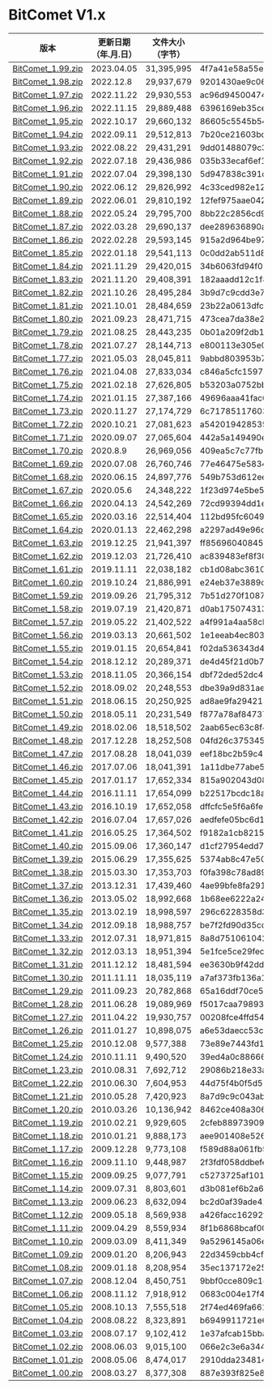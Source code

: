 # BitComet V1.x

| 版本 | 更新日期 （年.月.日） | 文件大小（字节） | MD5 | SHA256 |
| --- | --- | --- | --- |--- |
| [BitComet\_1.99.zip](https://github.com/bitcomet-post-bar/BC-official/raw/refs/heads/V1.x/V1.x/BitComet_1.99.zip) | 2023.04.05 | 31,395,995 | 4f7a41e58a55e0a49302169c8943a246 | c5e1064dffee39f83bd6b09d7a4d0b7dfa7169beeee05fc8dd7a176eedc351cc |
| [BitComet\_1.98.zip](https://github.com/bitcomet-post-bar/BC-official/raw/refs/heads/V1.x/V1.x/BitComet_1.98.zip) | 2022.12.8 | 29,937,679 | 9201430ae9c0693a31b7352a112adeae | 2b1a84d0f811ef36b80bfc4816c362eda0768c8bf3a8708ad7b800e393e6489e |
| [BitComet\_1.97.zip](https://github.com/bitcomet-post-bar/BC-official/raw/refs/heads/V1.x/V1.x/BitComet_1.97.zip) | 2022.11.22 | 29,930,553 | ac96d94500474046fccf7807dbab5dcc | bd5471dc79789c1fabbfa3fdc26acb58548b4f47c8bbb8e46a1c88fc3b90fe6f |
| [BitComet\_1.96.zip](https://github.com/bitcomet-post-bar/BC-official/raw/refs/heads/V1.x/V1.x/BitComet_1.96.zip) | 2022.11.15 | 29,889,488 | 6396169eb35ce53e472c280b1b4ffbe6 | 98c7e26f728332362a1a88a00f09aabeec9a122182ad017e13779ee3fb970c46 |
| [BitComet\_1.95.zip](https://github.com/bitcomet-post-bar/BC-official/raw/refs/heads/V1.x/V1.x/BitComet_1.95.zip) | 2022.10.17 | 29,660,132 | 86605c5545b54ddc6032c62ff01cfa71 | 366cce83f652a57ce5d057a64e1f5fbaf804a93757d4c88882877dd4c1dba119 |
| [BitComet\_1.94.zip](https://github.com/bitcomet-post-bar/BC-official/raw/refs/heads/V1.x/V1.x/BitComet_1.94.zip) | 2022.09.11 | 29,512,813 | 7b20ce21603bd33dcd642218e8baf739 | 9b0f9b613e69b0a5b92e82216a133b57f196aed6665aa6aea167cffe7223a159 |
| [BitComet\_1.93.zip](https://github.com/bitcomet-post-bar/BC-official/raw/refs/heads/V1.x/V1.x/BitComet_1.93.zip) | 2022.08.22 | 29,431,291 | 9dd01488079c3e04d65d3a26fc305e05 | 1497c48879504e468b0896b87b73d7c8216e253c9e6724a91797d1b6e25180cf |
| [BitComet\_1.92.zip](https://github.com/bitcomet-post-bar/BC-official/raw/refs/heads/V1.x/V1.x/BitComet_1.92.zip) | 2022.07.18 | 29,436,986 | 035b33ecaf6ef1854409dddf98f6c8ff | 9aaaa9e56fdb3f9fa9a38c7ed9988086910799c4e2039c51e3c2fc707b58b0e1 |
| [BitComet\_1.91.zip](https://github.com/bitcomet-post-bar/BC-official/raw/refs/heads/V1.x/V1.x/BitComet_1.91.zip) | 2022.07.04 | 29,398,130 | 5d947838c391d2785ba074dff56ed30f | ba8367bbc713c33dfff84a6574bb1845863a715c0f52d4c5fc128357f7bedacd |
| [BitComet\_1.90.zip](https://github.com/bitcomet-post-bar/BC-official/raw/refs/heads/V1.x/V1.x/BitComet_1.90.zip) | 2022.06.12 | 29,826,992 | 4c33ced982e1229019de37f40e94116a | 4250d5c218552a48ecad49d7a3c396019400b051bab32bef5ea548eb60048cc3 |
| [BitComet\_1.89.zip](https://github.com/bitcomet-post-bar/BC-official/raw/refs/heads/V1.x/V1.x/BitComet_1.89.zip) | 2022.06.01 | 29,810,192 | 12fef975aae042e98711de9f85394adf | 0cbbb5634a14196603b403ddcfd7770fc4fbce178cbfc7e07beca71b2fc1cea8 |
| [BitComet\_1.88.zip](https://github.com/bitcomet-post-bar/BC-official/raw/refs/heads/V1.x/V1.x/BitComet_1.88.zip) | 2022.05.24 | 29,795,700 | 8bb22c2856cd9ac91283ce4d7724202a | 8fb4020934edeb326f52947dc040421368099bab4e2c1280a9a81071af8fea6b |
| [BitComet\_1.87.zip](https://github.com/bitcomet-post-bar/BC-official/raw/refs/heads/V1.x/V1.x/BitComet_1.87.zip) | 2022.03.28 | 29,690,137 | dee289636890ab975c7a616ed70700fa | bbaf18c6bf438baa72a32cd796c27d9db7562cd63a827d07c1b479f77d7cf89f |
| [BitComet\_1.86.zip](https://github.com/bitcomet-post-bar/BC-official/raw/refs/heads/V1.x/V1.x/BitComet_1.86.zip) | 2022.02.28 | 29,593,145 | 915a2d964be9720eebddad5c4578254f | bf61044f4869d7696c66023a76d3eb3b0b10876051167128431a36fd1e16a946 |
| [BitComet\_1.85.zip](https://github.com/bitcomet-post-bar/BC-official/raw/refs/heads/V1.x/V1.x/BitComet_1.85.zip) | 2022.01.18 | 29,541,113 | 0c0dd2ab511d85542d3efda97dff57bb | 51895523ad5373c823eb4e2ed77055f542576d839c9dc77877365bc63d25df75 |
| [BitComet\_1.84.zip](https://github.com/bitcomet-post-bar/BC-official/raw/refs/heads/V1.x/V1.x/BitComet_1.84.zip) | 2021.11.29 | 29,420,015 | 34b6063fd94f072bb5656e44b40b1bb3 | 54a8fe8df6dc055eb3f82ffd5709b27e0dfac19e1c7b7a5dc5d05f76b25808c0 |
| [BitComet\_1.83.zip](https://github.com/bitcomet-post-bar/BC-official/raw/refs/heads/V1.x/V1.x/BitComet_1.83.zip) | 2021.11.20 | 29,408,391 | 182aaadd12c1f889f6aba68465eaf7a3 | 110e1c52fbcd993c796d74e99541a4a8ada939e717f2bb1e1df08c76b04553df |
| [BitComet\_1.82.zip](https://github.com/bitcomet-post-bar/BC-official/raw/refs/heads/V1.x/V1.x/BitComet_1.82.zip) | 2021.10.26 | 28,495,284 | 3b9d7c9cdd3e70f4061d3ab189e29e6b | 0906c7eb21d01b6e47ed8f2aa8489853d5c0adbdfdf62bc3bc8989f5d634a020 |
| [BitComet\_1.81.zip](https://github.com/bitcomet-post-bar/BC-official/raw/refs/heads/V1.x/V1.x/BitComet_1.81.zip) | 2021.10.01 | 28,484,659 | 23b22a0613dfc6188aed2d8ef9d3f435 | 334ae34562721eaf0425f6aba846d3866363128433b49bd5767f57855a86430f |
| [BitComet\_1.80.zip](https://github.com/bitcomet-post-bar/BC-official/raw/refs/heads/V1.x/V1.x/BitComet_1.80.zip) | 2021.09.23 | 28,471,715 | 473cea7da38e2610d0ed61672eb2589a | af5d014b6daccc389c041e45d9e46c2ed607bff8c16009da37529bec8f05f59e |
| [BitComet\_1.79.zip](https://github.com/bitcomet-post-bar/BC-official/raw/refs/heads/V1.x/V1.x/BitComet_1.79.zip) | 2021.08.25 | 28,443,235 | 0b01a209f2db16e9ec1f1ec81131a7a3 | 141d9725a526b870a4b362110650452313e45f9f95af6b8afe442aa82ef8edc3 |
| [BitComet\_1.78.zip](https://github.com/bitcomet-post-bar/BC-official/raw/refs/heads/V1.x/V1.x/BitComet_1.78.zip) | 2021.07.27 | 28,144,713 | e800113e305e0bcac177425d4d66fd69 | 6820c07c160f76eaac3ff29f7e9223aa85e8ef80e4cf6b196b12c8793c25a937 |
| [BitComet\_1.77.zip](https://github.com/bitcomet-post-bar/BC-official/raw/refs/heads/V1.x/V1.x/BitComet_1.77.zip) | 2021.05.03 | 28,045,811 | 9abbd803953b7363fedefb08b9b6930a | 5e9498d41564808a7db0f31730d8f63b12c9908c3c11bdf9fc9587003525f4ab |
| [BitComet\_1.76.zip](https://github.com/bitcomet-post-bar/BC-official/raw/refs/heads/V1.x/V1.x/BitComet_1.76.zip) | 2021.04.08 | 27,833,034 | c846a5cfc15974ea5daab8887abafac4 | f60e6ec9bf805204717369b62dea60f9c0372acce88037bd63400b13950f190b |
| [BitComet\_1.75.zip](https://github.com/bitcomet-post-bar/BC-official/raw/refs/heads/V1.x/V1.x/BitComet_1.75.zip) | 2021.02.18 | 27,626,805 | b53203a0752bb3c05a6b3ef874ee9b99 | ea066bbf29b7c1fe3cb535465b3e3fd8a129404f6d0718ca4b4db0e71961052d |
| [BitComet\_1.74.zip](https://github.com/bitcomet-post-bar/BC-official/raw/refs/heads/V1.x/V1.x/BitComet_1.74.zip) | 2021.01.15 | 27,387,166 | 49696aaa41fac61189061a01e21df8f2 | 539e336ddff40b9dce190cec96af6fe0d01fa89ca7867dde41a08034e2e20e4b |
| [BitComet\_1.73.zip](https://github.com/bitcomet-post-bar/BC-official/raw/refs/heads/V1.x/V1.x/BitComet_1.73.zip) | 2020.11.27 | 27,174,729 | 6c717851176039042103806a821be779 | d4a47eee1c41b90c055be8a3a4511c04168f62d430ecae1129e4a47689380b6d |
| [BitComet\_1.72.zip](https://github.com/bitcomet-post-bar/BC-official/raw/refs/heads/V1.x/V1.x/BitComet_1.72.zip) | 2020.10.21 | 27,081,623 | a5420194285356adc7b7b22227305824 | e3dc5dfb42d6bc6a47667d7c9db5789d45006429e37495b87a59fde35d7afc14 |
| [BitComet\_1.71.zip](https://github.com/bitcomet-post-bar/BC-official/raw/refs/heads/V1.x/V1.x/BitComet_1.71.zip) | 2020.09.07 | 27,065,604 | 442a5a149490e05a4476386a4f39846a | bf62eb001a0d7118bd8af99fc6d24e86946ca54590a1b0ee1bc1a28c65c00334 |
| [BitComet\_1.70.zip](https://github.com/bitcomet-post-bar/BC-official/raw/refs/heads/V1.x/V1.x/BitComet_1.70.zip) | 2020.8.9 | 26,969,056 | 409ea5c7c77fbe5dbdefe83eab937818 | 673cd1e0cd98390c62038de76ea7d41bc3336e7d277deb36adc2712e3e6b9db8 |
| [BitComet\_1.69.zip](https://github.com/bitcomet-post-bar/BC-official/raw/refs/heads/V1.x/V1.x/BitComet_1.69.zip) | 2020.07.08 | 26,760,746 | 77e46475e5834aee123e27da3a91cc8e | ed258c92e0e745fb17e07b87a314f7c207dc958ba2c2e7249fe17e6b386eb0e2 |
| [BitComet\_1.68.zip](https://github.com/bitcomet-post-bar/BC-official/raw/refs/heads/V1.x/V1.x/BitComet_1.68.zip) | 2020.06.15 | 24,897,776 | 549b753d612eef37646aa206e811a555 | 3be99efed4ee4efa61c6464193cea9a052c3d09c775f6c4c47d75007c5ab009b |
| [BitComet\_1.67.zip](https://github.com/bitcomet-post-bar/BC-official/raw/refs/heads/V1.x/V1.x/BitComet_1.67.zip) | 2020.05.6 | 24,348,222 | 1f23d974e5be5f4a8884ef269eb88f05 | 5754cc948e44ac189d3d71098e2b2f7d63ad8e064e9185828668f6cfbfbd88f9 |
| [BitComet\_1.66.zip](https://github.com/bitcomet-post-bar/BC-official/raw/refs/heads/V1.x/V1.x/BitComet_1.66.zip) | 2020.04.13 | 24,542,269 | 72cd99394dd1e83216a93cd0e29e4dab | 5b23a2f7fe5316fb2302d132d40a4637d6ceb0c7672c13e33b1ffa85517c2b1c |
| [BitComet\_1.65.zip](https://github.com/bitcomet-post-bar/BC-official/raw/refs/heads/V1.x/V1.x/BitComet_1.65.zip) | 2020.03.16 | 22,514,404 | 112bd95fc60496e3334ba561ec244893 | 2e8af8317a0464a8617019a1c018fc3a051d67d5d3517bd71b0c24dc8784ba1d |
| [BitComet\_1.64.zip](https://github.com/bitcomet-post-bar/BC-official/raw/refs/heads/V1.x/V1.x/BitComet_1.64.zip) | 2020.01.13 | 22,462,298 | a2297ad49e96cd55392f2319a9798a8b | 304bf5c359a72f18b810fbadbc2a64de356fda2a1f93ce35863a0ce44cb3a481 |
| [BitComet\_1.63.zip](https://github.com/bitcomet-post-bar/BC-official/raw/refs/heads/V1.x/V1.x/BitComet_1.63.zip) | 2019.12.25 | 21,941,397 | ff85696040845e9259d78116217a68a6 | bb6b240c601485ab20d1ae7525db8d5f93ee7a7b6c7dbfa6035ed79f9d1f3fc9 |
| [BitComet\_1.62.zip](https://github.com/bitcomet-post-bar/BC-official/raw/refs/heads/V1.x/V1.x/BitComet_1.62.zip) | 2019.12.03 | 21,726,410 | ac839483ef8f302fb07646f2c330710d | e9d2edb67b95e4dc6cd11449bb821985d6cc914dd7db3cb21fd7b792c676d8fe |
| [BitComet\_1.61.zip](https://github.com/bitcomet-post-bar/BC-official/raw/refs/heads/V1.x/V1.x/BitComet_1.61.zip) | 2019.11.11 | 22,038,182 | cb1d08abc361038ed3bb5f76911010cc | 9c060d910301c22bc062ee67ac15f9538c78ca4714909b4107fc1c5064efaf09 |
| [BitComet\_1.60.zip](https://github.com/bitcomet-post-bar/BC-official/raw/refs/heads/V1.x/V1.x/BitComet_1.60.zip) | 2019.10.24 | 21,886,991 | e24eb37e3889ca72a20c32f4086d7379 | cb5cfd3604bcbe1b145558f541049e9bf326b9149fd92a0a9f54f770edf6fb66 |
| [BitComet\_1.59.zip](https://github.com/bitcomet-post-bar/BC-official/raw/refs/heads/V1.x/V1.x/BitComet_1.59.zip) | 2019.09.26 | 21,795,312 | 7b51d270f10873bbfdd62b142ac724df | 7c02be416c33b3d09ea92b3c91abd591f0d7ba1d54e45eebb8b32ede58f93eee |
| [BitComet\_1.58.zip](https://github.com/bitcomet-post-bar/BC-official/raw/refs/heads/V1.x/V1.x/BitComet_1.58.zip) | 2019.07.19 | 21,420,871 | d0ab175074313311d8ac400ed453d847 | 9bb0ea18adc172e85beffca2c001e1a98aed495b376e500b823b17c361fb6fed |
| [BitComet\_1.57.zip](https://github.com/bitcomet-post-bar/BC-official/raw/refs/heads/V1.x/V1.x/BitComet_1.57.zip) | 2019.05.22 | 21,402,522 | a4f991a4aa58cbba7485bbe00dee08c4 | 5cca074189361cc389c2ddb98d533fe196530ca768619992e9e03555c174afef |
| [BitComet\_1.56.zip](https://github.com/bitcomet-post-bar/BC-official/raw/refs/heads/V1.x/V1.x/BitComet_1.56.zip) | 2019.03.13 | 20,661,502 | 1e1eeab4ec80386d5455496d4ea88b4b | 8cb81903d89a2b28d13a75b47c45975a3fc094fc433f7a3c6885fde6811d4638 |
| [BitComet\_1.55.zip](https://github.com/bitcomet-post-bar/BC-official/raw/refs/heads/V1.x/V1.x/BitComet_1.55.zip) | 2019.01.15 | 20,654,841 | f02da536343d4e6f9b5f03a55fa29031 | b25bd6f39558b185cf834e8bdda47340368319487bb2fdd8fc185cfde99b0ba5 |
| [BitComet\_1.54.zip](https://github.com/bitcomet-post-bar/BC-official/raw/refs/heads/V1.x/V1.x/BitComet_1.54.zip) | 2018.12.12 | 20,289,371 | de4d45f21d0b75eeaa6fbdc6a1a3aa23 | 0a5c8e7482d1ba4889935569eff686c0cc7bd87086f501d100367780e082537c |
| [BitComet\_1.53.zip](https://github.com/bitcomet-post-bar/BC-official/raw/refs/heads/V1.x/V1.x/BitComet_1.53.zip) | 2018.11.05 | 20,366,154 | dbf72ded52dc4bb5c7b7499f6e0a7395 | 81596d5580cb3b6988dfd53905eb8fbf937b85b60885d01a9cd476aa98ec3a6c |
| [BitComet\_1.52.zip](https://github.com/bitcomet-post-bar/BC-official/raw/refs/heads/V1.x/V1.x/BitComet_1.52.zip) | 2018.09.02 | 20,248,553 | dbe39a9d831ae03104f6b0942fa2424c | ac3a07ab104f4562efccd20ae7cf072965bc443fcd43cfdc6309712c81c530c0 |
| [BitComet\_1.51.zip](https://github.com/bitcomet-post-bar/BC-official/raw/refs/heads/V1.x/V1.x/BitComet_1.51.zip) | 2018.06.15 | 20,250,925 | ad8ae9fa2942133ef934264837f0437e | 959a579057bad353716045ebc66c513ec8a1dd9d23387244493e40d2498a1c52 |
| [BitComet\_1.50.zip](https://github.com/bitcomet-post-bar/BC-official/raw/refs/heads/V1.x/V1.x/BitComet_1.50.zip) | 2018.05.11 | 20,231,549 | f877a78af8473732ff4d5bd48bcd00df | 6ca8b1c2e2021bc9aae6796cf082f154e8e861becd63087d450a01b5f72fe3fc |
| [BitComet\_1.49.zip](https://github.com/bitcomet-post-bar/BC-official/raw/refs/heads/V1.x/V1.x/BitComet_1.49.zip) | 2018.02.06 | 18,518,502 | 2aab65ec63c8f4bba5f452a885d5a147 | 28f5f0ece86d490694ef55823eb2175301f98c0e9676e87ef78c63e9eda6300f |
| [BitComet\_1.48.zip](https://github.com/bitcomet-post-bar/BC-official/raw/refs/heads/V1.x/V1.x/BitComet_1.48.zip) | 2017.12.28 | 18,252,508 | 04fd26c37534555ed9677b5cf3e8b65f | c81bef66d8ebf92f34ac00d1920cea442ef1adad7abb3597487e11b5cda98a72 |
| [BitComet\_1.47.zip](https://github.com/bitcomet-post-bar/BC-official/raw/refs/heads/V1.x/V1.x/BitComet_1.47.zip) | 2017.08.28 | 18,041,039 | eef18bc2b59c4104d8597c6c5e8c1c10 | fadf6dc14c26951fb54293619341e2055e6f2617a7cd69f06a6ee4a965b001c7 |
| [BitComet\_1.46.zip](https://github.com/bitcomet-post-bar/BC-official/raw/refs/heads/V1.x/V1.x/BitComet_1.46.zip) | 2017.07.06 | 18,041,391 | 1a11dbe77abe5b54cef356d45d9b65c5 | f6d38a1a5e51abf1d68b7b8df88dd351da75dbd9b8d6aa9056005b3c5f11c987 |
| [BitComet\_1.45.zip](https://github.com/bitcomet-post-bar/BC-official/raw/refs/heads/V1.x/V1.x/BitComet_1.45.zip) | 2017.01.17 | 17,652,334 | 815a902043d0824a13daa8780a6f4fd3 | c7792bcb421004170ddf6342110eef5eb49d88026b1a167db4691235e5ff5916 |
| [BitComet\_1.44.zip](https://github.com/bitcomet-post-bar/BC-official/raw/refs/heads/V1.x/V1.x/BitComet_1.44.zip) | 2016.11.11 | 17,654,099 | b22517bcdc18a003f6bb0dcfeb05bbda | 9b7ab3d8d8b19d55106d60f7838362d34ed16dbb5d846b54dbc7af0584e31d70 |
| [BitComet\_1.43.zip](https://github.com/bitcomet-post-bar/BC-official/raw/refs/heads/V1.x/V1.x/BitComet_1.43.zip) | 2016.10.19 | 17,652,058 | dffcfc5e5f6a6fe3b8eb640b0340488c | a1aaa1c8aa78826285414e717a6c02330e440547faf966a1bedf34f0ebd6a6af |
| [BitComet\_1.42.zip](https://github.com/bitcomet-post-bar/BC-official/raw/refs/heads/V1.x/V1.x/BitComet_1.42.zip) | 2016.07.04 | 17,657,026 | aedfefe05bc6d18c0146925886a8e097 | cbef7d3809f1392b035c8f9d677eea7d7cfa64857768931e0d8c0c717758782e |
| [BitComet\_1.41.zip](https://github.com/bitcomet-post-bar/BC-official/raw/refs/heads/V1.x/V1.x/BitComet_1.41.zip) | 2016.05.25 | 17,364,502 | f9182a1cb82155509bb15bd43da48b68 | 7671a6392e94d64ea3b835df8408ea2a4b5fde962df43fc7bd3fe9cdc2a4ca4c |
| [BitComet\_1.40.zip](https://github.com/bitcomet-post-bar/BC-official/raw/refs/heads/V1.x/V1.x/BitComet_1.40.zip) | 2015.09.06 | 17,360,147 | d1cf27954edd76061c30d506a9b12359 | 8357b993029866d027d63e99b9f3a33106dfab3bab1a8b9cf066c37bf6cd1ff7 |
| [BitComet\_1.39.zip](https://github.com/bitcomet-post-bar/BC-official/raw/refs/heads/V1.x/V1.x/BitComet_1.39.zip) | 2015.06.29 | 17,355,625 | 5374ab8c47e501b75492823a9957dd3b | 57c72ec1555ffa4fca51780d83914e2674405ffe18613210df4176b54b184634 |
| [BitComet\_1.38.zip](https://github.com/bitcomet-post-bar/BC-official/raw/refs/heads/V1.x/V1.x/BitComet_1.38.zip) | 2015.03.30 | 17,353,703 | f0fa398c78ad898311a2bcf311a90d9b | 175a81ce1749f2c3067951cf2aea6895f78ee4d9c637e959d9b8a18bde38f65c |
| [BitComet\_1.37.zip](https://github.com/bitcomet-post-bar/BC-official/raw/refs/heads/V1.x/V1.x/BitComet_1.37.zip) | 2013.12.31 | 17,439,460 | 4ae99bfe8fa291ce957adedad98a1a25 | 462cb403daaebbfde199c4cd00a5eb6ca45097bb43687b8589149863a570510a |
| [BitComet\_1.36.zip](https://github.com/bitcomet-post-bar/BC-official/raw/refs/heads/V1.x/V1.x/BitComet_1.36.zip) | 2013.05.02 | 18,992,668 | 1b68ee6222a243f6a4041969c6e7ba39 | 5e5e6e730592337fb1eab59cba1a5b5252a0da42ccd5bf8082a925840750a324 |
| [BitComet\_1.35.zip](https://github.com/bitcomet-post-bar/BC-official/raw/refs/heads/V1.x/V1.x/BitComet_1.35.zip) | 2013.02.19 | 18,998,597 | 296c6228358d3830f4a3a48845bafd01 | b27b9fad1c0c4316a8a1c04614a4b4fcf2a6c1e69f9d542b426912201de6eecd |
| [BitComet\_1.34.zip](https://github.com/bitcomet-post-bar/BC-official/raw/refs/heads/V1.x/V1.x/BitComet_1.34.zip) | 2012.09.18 | 18,988,757 | be7f2fd90d35cc287cc488c8bcc24a24 | a1916febdaa3c73a5ad4057397e7bbb0b0f32f36b190b71b0d1842caeec698c1 |
| [BitComet\_1.33.zip](https://github.com/bitcomet-post-bar/BC-official/raw/refs/heads/V1.x/V1.x/BitComet_1.33.zip) | 2012.07.31 | 18,971,815 | 8a8d751061042417e8f9e85cb50d6c0d | d1dcb559cf406d7ee46e6e84c175b204f99e0172f8c5695cf08a37352d3f5622 |
| [BitComet\_1.32.zip](https://github.com/bitcomet-post-bar/BC-official/raw/refs/heads/V1.x/V1.x/BitComet_1.32.zip) | 2012.03.13 | 18,951,394 | 5e1fce5ce29fecddde50f23c92608c68 | 129c5754a9aa02bea18bf15ecc0abb47bde6ad367d8a45d30848a7b5e2913834 |
| [BitComet\_1.31.zip](https://github.com/bitcomet-post-bar/BC-official/raw/refs/heads/V1.x/V1.x/BitComet_1.31.zip) | 2011.12.12 | 18,481,594 | ee3630b9f42dd41362e89c2a08287e41 | 43adf6dc29c80e453392f1e3f81d01b62c8d85b8afcc29dc916cbc8b317baf51 |
| [BitComet\_1.30.zip](https://github.com/bitcomet-post-bar/BC-official/raw/refs/heads/V1.x/V1.x/BitComet_1.30.zip) | 2011.11.11 | 18,035,119 | a7af373fb136a1cc641d384ebd72476b | 4274c65739c27f204f517f977139ccdd445f93362d786dd011795177c32fdeeb |
| [BitComet\_1.29.zip](https://github.com/bitcomet-post-bar/BC-official/raw/refs/heads/V1.x/V1.x/BitComet_1.29.zip) | 2011.09.23 | 20,782,868 | 65a16ddf70ce5c56f1729c0919eabd5f | 53679665d21af1382f6f7e431982a46ab2c0653b079b01d35bce38e5b86fa984 |
| [BitComet\_1.28.zip](https://github.com/bitcomet-post-bar/BC-official/raw/refs/heads/V1.x/V1.x/BitComet_1.28.zip) | 2011.06.28 | 19,089,969 | f5017caa79893258d93e07457c04e52d | 330ae79835c9da2ed8f4d6898c3d50434934fe96a32514cb78b049bca0847c40 |
| [BitComet\_1.27.zip](https://github.com/bitcomet-post-bar/BC-official/raw/refs/heads/V1.x/V1.x/BitComet_1.27.zip) | 2011.04.22 | 19,930,757 | 00208fce4ffd5441645fabe279fe6e61 | e256f210d2a3bc74e99c71b616c3a43a1a9f7101105ce15d0c75242b7c70afa6 |
| [BitComet\_1.26.zip](https://github.com/bitcomet-post-bar/BC-official/raw/refs/heads/V1.x/V1.x/BitComet_1.26.zip) | 2011.01.27 | 10,898,075 | a6e53daecc53cde844cb1537fc125088 | 10631bdcd931dfb662c424293113122501259c7fad6fc9dc474fe29e7c18d591 |
| [BitComet\_1.25.zip](https://github.com/bitcomet-post-bar/BC-official/raw/refs/heads/V1.x/V1.x/BitComet_1.25.zip) | 2010.12.08 | 9,577,388 | 73e89e7443fd102d8db50271b3e01284 | 90e062d10baff3c1c9c7a4c984214bb9bb2bc0a5b13d953d40041f2bc6d23395 |
| [BitComet\_1.24.zip](https://github.com/bitcomet-post-bar/BC-official/raw/refs/heads/V1.x/V1.x/BitComet_1.24.zip) | 2010.11.11 | 9,490,520 | 39ed4a0c886660b99025ee54f761c8dd | 0ebfaaf9fde94498568dd2c525351f40b750ccb73c5667d24f287937d553ab37 |
| [BitComet\_1.23.zip](https://github.com/bitcomet-post-bar/BC-official/raw/refs/heads/V1.x/V1.x/BitComet_1.23.zip) | 2010.08.31 | 7,692,712 | 29086b218e33ae5d85820334d6767c90 | ff67d84e71d5cabd7462e84bca22c8d1de114598230456b48ea5e63d6a158feb |
| [BitComet\_1.22.zip](https://github.com/bitcomet-post-bar/BC-official/raw/refs/heads/V1.x/V1.x/BitComet_1.22.zip) | 2010.06.30 | 7,604,953 | 44d75f4b0f5d515c4d1af183c0660e30 | 6f4ec477b4d369ee74b6ffbe4573fb55c4b0af03de7bfce11f3b9714fc351182 |
| [BitComet\_1.21.zip](https://github.com/bitcomet-post-bar/BC-official/raw/refs/heads/V1.x/V1.x/BitComet_1.21.zip) | 2010.05.28 | 7,420,923 | 8a7d9c9c043abe7b213cac5c44215cc8 | 277f5ebb0bdfc22d844e07c0f6a5b194fde9a4748a28dde93e61c39dc9dd6824 |
| [BitComet\_1.20.zip](https://github.com/bitcomet-post-bar/BC-official/raw/refs/heads/V1.x/V1.x/BitComet_1.20.zip) | 2010.03.26 | 10,136,942 | 8462ce408a3065657cca3c8a7c6adefa | ab1b52db661b52f0d411102e6e1f812f53899216fa0ad91f1e9f6bc296b0728f |
| [BitComet\_1.19.zip](https://github.com/bitcomet-post-bar/BC-official/raw/refs/heads/V1.x/V1.x/BitComet_1.19.zip) | 2010.02.21 | 9,929,605 | 2cfeb88973909c97f0abfc2f323e5054 | 1823e92b8aa773648eb7f8111c7476b17c328c957d8ea15c0d9cd61f70ab8569 |
| [BitComet\_1.18.zip](https://github.com/bitcomet-post-bar/BC-official/raw/refs/heads/V1.x/V1.x/BitComet_1.18.zip) | 2010.01.21 | 9,888,173 | aee901408e5266068c425f1cfab0b6e1 | 435ff99eaa05bddf404b7e5be31e4262a9c52c1ea34c77eeb46133ffb59fa349 |
| [BitComet\_1.17.zip](https://github.com/bitcomet-post-bar/BC-official/raw/refs/heads/V1.x/V1.x/BitComet_1.17.zip) | 2009.12.28 | 9,773,108 | f589d88a061fb570480f275692ad6ec8 | 61d782049ca51a7eb59d6d45abdf3c4d2f1139f8a72d3bb2d29aaf07b4997581 |
| [BitComet\_1.16.zip](https://github.com/bitcomet-post-bar/BC-official/raw/refs/heads/V1.x/V1.x/BitComet_1.16.zip) | 2009.11.10 | 9,448,987 | 2f3fdf058ddbefe44246612f5870f5ab | 1d8565ce30e9e8ec15b2496f723a9dbe862eee07c4ef9eb6028d90b69ea0232b |
| [BitComet\_1.15.zip](https://github.com/bitcomet-post-bar/BC-official/raw/refs/heads/V1.x/V1.x/BitComet_1.15.zip) | 2009.09.25 | 9,077,791 | c5273725af10189ce68fdaa618530d01 | 1b57e81f11ad70727681b32868991152ca1f3dda02c4742c4219a13fe9d5b5fd |
| [BitComet\_1.14.zip](https://github.com/bitcomet-post-bar/BC-official/raw/refs/heads/V1.x/V1.x/BitComet_1.14.zip) | 2009.07.31 | 8,803,601 | d3b081ef6b2a6b33684f02d7a8438005 | 76ce2385c3f30f1431e17ef6d6694899287f9010578fa37aab24acf3e2609dc6 |
| [BitComet\_1.13.zip](https://github.com/bitcomet-post-bar/BC-official/raw/refs/heads/V1.x/V1.x/BitComet_1.13.zip) | 2009.06.23 | 8,632,094 | bc2d0af39ade417f3aabc2f1818db48c | 31ec92da6b4cef6c96ab5211a3746efeab301fbce47e62bddfee4d472f0fc75e |
| [BitComet\_1.12.zip](https://github.com/bitcomet-post-bar/BC-official/raw/refs/heads/V1.x/V1.x/BitComet_1.12.zip) | 2009.05.18 | 8,569,938 | a426facc16292f4e9373f658e835a841 | 156d5d544e89fdba264f8b4b5e8e5d59b50a8218d347f92f90dc8c7aa957efd7 |
| [BitComet\_1.11.zip](https://github.com/bitcomet-post-bar/BC-official/raw/refs/heads/V1.x/V1.x/BitComet_1.11.zip) | 2009.04.29 | 8,559,934 | 8f1b6868bcaf003f47f112de12e1fbf1 | a5f1e8ab92d3d1d4e00cfcbbe2fe88164526e86f3f0b5fd6ee6ecd4d1becb4c6 |
| [BitComet\_1.10.zip](https://github.com/bitcomet-post-bar/BC-official/raw/refs/heads/V1.x/V1.x/BitComet_1.10.zip) | 2009.03.09 | 8,411,349 | 9a5296145a06ec576a46e92af8c1b462 | 828f196ecbe867e01c8c8549a315c42d4650d5016281020352cca4792b58f9f1 |
| [BitComet\_1.09.zip](https://github.com/bitcomet-post-bar/BC-official/raw/refs/heads/V1.x/V1.x/BitComet_1.09.zip) | 2009.01.20 | 8,206,943 | 22d3459cbb4cf932fc209e9622ad1561 | 7fe62b5793a11d7049f86f2e19b4580ebfea0341ded366ff5f8b7a499a998a52 |
| [BitComet\_1.08.zip](https://github.com/bitcomet-post-bar/BC-official/raw/refs/heads/V1.x/V1.x/BitComet_1.08.zip) | 2009.01.18 | 8,208,954 | 35ec137172e25ae0a865fa845ba0295e | 38410b0937f13656f3a9a084ccb0aa8c25dfdac425e153b29afd75b635766448 |
| [BitComet\_1.07.zip](https://github.com/bitcomet-post-bar/BC-official/raw/refs/heads/V1.x/V1.x/BitComet_1.07.zip) | 2008.12.04 | 8,450,751 | 9bbf0cce809c1def5f9b19a5af6c171b | 6b100d01b8c768d97fa79d2f860ab97057249d048e4fa5384c26f5ea97a20964 |
| [BitComet\_1.06.zip](https://github.com/bitcomet-post-bar/BC-official/raw/refs/heads/V1.x/V1.x/BitComet_1.06.zip) | 2008.11.12 | 7,918,912 | 0683c004e17f4e00204055f10ff576f7 | e6a13c5a9a9aa4df38c8a9495f729ae12cf807ea297b9543f166456d9f23148f |
| [BitComet\_1.05.zip](https://github.com/bitcomet-post-bar/BC-official/raw/refs/heads/V1.x/V1.x/BitComet_1.05.zip) | 2008.10.13 | 7,555,518 | 2f74ed469fa661e4348b1203db80bd71 | a591f3b534d59957d56c0b4f8c781e7d665d0fc0c87555fe4cc92c119cdfe3e3 |
| [BitComet\_1.04.zip](https://github.com/bitcomet-post-bar/BC-official/raw/refs/heads/V1.x/V1.x/BitComet_1.04.zip) | 2008.08.22 | 8,323,891 | b6949911721e650521b94d237909dfa7 | 407e3456182ef3938742d047c7da2bc64a5ef2d76e4654a44ffef9e16ee537ca |
| [BitComet\_1.03.zip](https://github.com/bitcomet-post-bar/BC-official/raw/refs/heads/V1.x/V1.x/BitComet_1.03.zip) | 2008.07.17 | 9,102,412 | 1e37afcab15bba401118ac2312d16597 | e4ee5885d51024d8843304f948eee8f9fa6bd86fadad483a1d4a1e7c65e60f9a |
| [BitComet\_1.02.zip](https://github.com/bitcomet-post-bar/BC-official/raw/refs/heads/V1.x/V1.x/BitComet_1.02.zip) | 2008.06.03 | 9,015,100 | 066e2c3e6a344259c60f1c2703037515 | c5c5f5e7f5a7484612d44955e5fdacefc17a39af5bd276a13fad5bd9e9efb759 |
| [BitComet\_1.01.zip](https://github.com/bitcomet-post-bar/BC-official/raw/refs/heads/V1.x/V1.x/BitComet_1.01.zip) | 2008.05.06 | 8,474,017 | 2910dda2348142c72975274998197ea9 | bc158c6c3fb25f9823499e2a3ab642f571c1ab3a2181e51e8e20b4da7ad8d2d9 |
| [BitComet\_1.00.zip](https://github.com/bitcomet-post-bar/BC-official/raw/refs/heads/V1.x/V1.x/BitComet_1.00.zip) | 2008.03.27 | 8,377,308 | 887e393f825e8a1b8019186466fdd2f3 | 742b871ae0d8e77d6555af6e4ef3cd0d3fb7943766821e1a6b46e8bbb7de6d40 |

